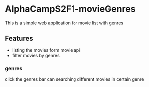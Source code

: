 # AlphaCampS2F1-movieGenres
This is a simple web application for movie list with genres

## Features
- listing the movies form movie api
- filter movies by genres

### genres
click the genres bar can searching different movies in certain genre
